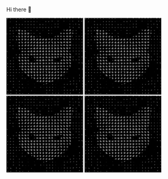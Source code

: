 Hi there 👋

<p float="left">
<!--startimg--><img src=https://raw.githubusercontent.com/Sceleratis/Sceleratis/main/.github/images/d-22.gif height=200; width=200; align=left; alt=Woops. Guess the image failed... /><!--endimg-->
<!--startimg--><img src=https://raw.githubusercontent.com/Sceleratis/Sceleratis/main/.github/images/d-22.gif height=200; width=200; align=left; alt=Woops. Guess the image failed... /><!--endimg-->
<!--startimg--><img src=https://raw.githubusercontent.com/Sceleratis/Sceleratis/main/.github/images/d-22.gif height=200; width=200; align=left; alt=Woops. Guess the image failed... /><!--endimg-->
<!--startimg--><img src=https://raw.githubusercontent.com/Sceleratis/Sceleratis/main/.github/images/d-22.gif height=200; width=200; align=left; alt=Woops. Guess the image failed... /><!--endimg-->
</p>

